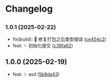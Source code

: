 # Changelog

## <small>1.0.1 (2025-02-22)</small>

- fix(build): :bug: 修复打包之后类型错误 ([ce454c2](https://github.com/michaelcocova/snipid/commit/ce454c2))
- feat: :sparkles: 初始化提交 ([c38fa62](https://github.com/michaelcocova/snipid/commit/c38fa62))

## 1.0.0 (2025-02-19)

- feat: :sparkles: asd ([5b8da43](https://gitee.com/michael-cocova/snip-id/commits/5b8da43))
